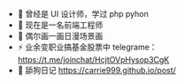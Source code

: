 
- 🔭 曾经是 UI 设计师，学过 php pyhon
- 🌱 现在是一名前端工程师
- 👯 偶尔画一画日漫场景画
- ⚡  业余变职业搞基金股票中 telegrame：https://t.me/joinchat/HcjtOVpHysop3CgK
- 🐶 舔狗日记 https://carrie999.github.io/post/



